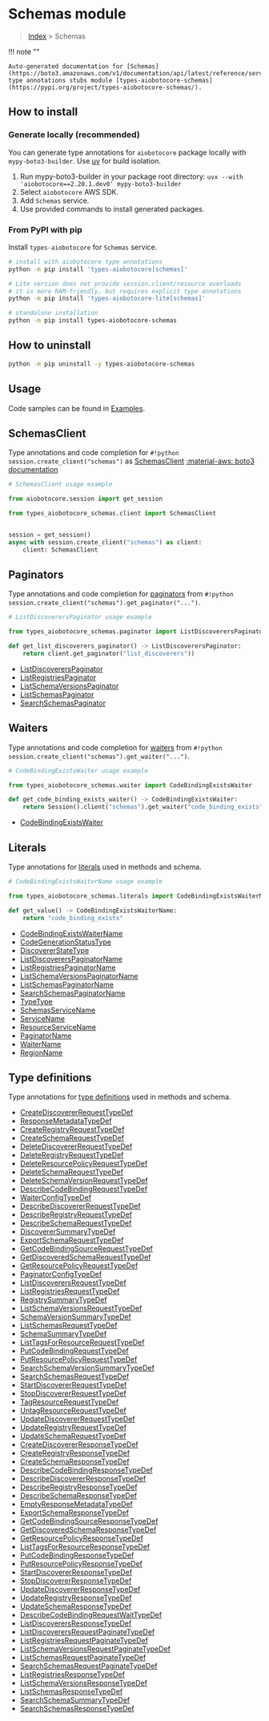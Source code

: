 # Schemas module

> [Index](../README.md) > Schemas


!!! note ""

    Auto-generated documentation for [Schemas](https://boto3.amazonaws.com/v1/documentation/api/latest/reference/services/schemas.html#schemas)
    type annotations stubs module [types-aiobotocore-schemas](https://pypi.org/project/types-aiobotocore-schemas/).

## How to install

### Generate locally (recommended)

You can generate type annotations for `aiobotocore` package locally with `mypy-boto3-builder`.
Use [uv](https://docs.astral.sh/uv/getting-started/installation/) for build isolation.

1. Run mypy-boto3-builder in your package root directory: `uvx --with 'aiobotocore==2.20.1.dev0' mypy-boto3-builder`
1. Select `aiobotocore` AWS SDK.
1. Add `Schemas` service.
1. Use provided commands to install generated packages.



### From PyPI with pip

Install `types-aiobotocore` for `Schemas` service.

```bash
# install with aiobotocore type annotations
python -m pip install 'types-aiobotocore[schemas]'

# Lite version does not provide session.client/resource overloads
# it is more RAM-friendly, but requires explicit type annotations
python -m pip install 'types-aiobotocore-lite[schemas]'

# standalone installation
python -m pip install types-aiobotocore-schemas
```



## How to uninstall

```bash
python -m pip uninstall -y types-aiobotocore-schemas
```

## Usage

Code samples can be found in [Examples](./usage.md).

## SchemasClient

Type annotations and code completion for  `#!python session.create_client("schemas")` as [SchemasClient](./client.md)
[:material-aws: boto3 documentation](https://boto3.amazonaws.com/v1/documentation/api/latest/reference/services/schemas.html#Schemas.Client)

```python
# SchemasClient usage example

from aiobotocore.session import get_session

from types_aiobotocore_schemas.client import SchemasClient


session = get_session()
async with session.create_client("schemas") as client:
    client: SchemasClient
```


## Paginators

Type annotations and code completion for
[paginators](./paginators.md)
from `#!python session.create_client("schemas").get_paginator("...")`.

```python
# ListDiscoverersPaginator usage example

from types_aiobotocore_schemas.paginator import ListDiscoverersPaginator

def get_list_discoverers_paginator() -> ListDiscoverersPaginator:
    return client.get_paginator("list_discoverers"))
```

- [ListDiscoverersPaginator](./paginators.md#listdiscovererspaginator)
- [ListRegistriesPaginator](./paginators.md#listregistriespaginator)
- [ListSchemaVersionsPaginator](./paginators.md#listschemaversionspaginator)
- [ListSchemasPaginator](./paginators.md#listschemaspaginator)
- [SearchSchemasPaginator](./paginators.md#searchschemaspaginator)




## Waiters

Type annotations and code completion for
[waiters](./waiters.md)
from `#!python session.create_client("schemas").get_waiter("...")`.

```python
# CodeBindingExistsWaiter usage example

from types_aiobotocore_schemas.waiter import CodeBindingExistsWaiter

def get_code_binding_exists_waiter() -> CodeBindingExistsWaiter:
    return Session().client("schemas").get_waiter("code_binding_exists")
```

- [CodeBindingExistsWaiter](./waiters.md#codebindingexistswaiter)






## Literals

Type annotations for [literals](./literals.md) used in methods and schema.

```python
# CodeBindingExistsWaiterName usage example

from types_aiobotocore_schemas.literals import CodeBindingExistsWaiterName

def get_value() -> CodeBindingExistsWaiterName:
    return "code_binding_exists"
```

- [CodeBindingExistsWaiterName](./literals.md#codebindingexistswaitername)
- [CodeGenerationStatusType](./literals.md#codegenerationstatustype)
- [DiscovererStateType](./literals.md#discovererstatetype)
- [ListDiscoverersPaginatorName](./literals.md#listdiscovererspaginatorname)
- [ListRegistriesPaginatorName](./literals.md#listregistriespaginatorname)
- [ListSchemaVersionsPaginatorName](./literals.md#listschemaversionspaginatorname)
- [ListSchemasPaginatorName](./literals.md#listschemaspaginatorname)
- [SearchSchemasPaginatorName](./literals.md#searchschemaspaginatorname)
- [TypeType](./literals.md#typetype)
- [SchemasServiceName](./literals.md#schemasservicename)
- [ServiceName](./literals.md#servicename)
- [ResourceServiceName](./literals.md#resourceservicename)
- [PaginatorName](./literals.md#paginatorname)
- [WaiterName](./literals.md#waitername)
- [RegionName](./literals.md#regionname)




## Type definitions

Type annotations for [type definitions](./type_defs.md) used in methods and schema.

- [CreateDiscovererRequestTypeDef](./type_defs.md#creatediscovererrequesttypedef)
- [ResponseMetadataTypeDef](./type_defs.md#responsemetadatatypedef)
- [CreateRegistryRequestTypeDef](./type_defs.md#createregistryrequesttypedef)
- [CreateSchemaRequestTypeDef](./type_defs.md#createschemarequesttypedef)
- [DeleteDiscovererRequestTypeDef](./type_defs.md#deletediscovererrequesttypedef)
- [DeleteRegistryRequestTypeDef](./type_defs.md#deleteregistryrequesttypedef)
- [DeleteResourcePolicyRequestTypeDef](./type_defs.md#deleteresourcepolicyrequesttypedef)
- [DeleteSchemaRequestTypeDef](./type_defs.md#deleteschemarequesttypedef)
- [DeleteSchemaVersionRequestTypeDef](./type_defs.md#deleteschemaversionrequesttypedef)
- [DescribeCodeBindingRequestTypeDef](./type_defs.md#describecodebindingrequesttypedef)
- [WaiterConfigTypeDef](./type_defs.md#waiterconfigtypedef)
- [DescribeDiscovererRequestTypeDef](./type_defs.md#describediscovererrequesttypedef)
- [DescribeRegistryRequestTypeDef](./type_defs.md#describeregistryrequesttypedef)
- [DescribeSchemaRequestTypeDef](./type_defs.md#describeschemarequesttypedef)
- [DiscovererSummaryTypeDef](./type_defs.md#discoverersummarytypedef)
- [ExportSchemaRequestTypeDef](./type_defs.md#exportschemarequesttypedef)
- [GetCodeBindingSourceRequestTypeDef](./type_defs.md#getcodebindingsourcerequesttypedef)
- [GetDiscoveredSchemaRequestTypeDef](./type_defs.md#getdiscoveredschemarequesttypedef)
- [GetResourcePolicyRequestTypeDef](./type_defs.md#getresourcepolicyrequesttypedef)
- [PaginatorConfigTypeDef](./type_defs.md#paginatorconfigtypedef)
- [ListDiscoverersRequestTypeDef](./type_defs.md#listdiscoverersrequesttypedef)
- [ListRegistriesRequestTypeDef](./type_defs.md#listregistriesrequesttypedef)
- [RegistrySummaryTypeDef](./type_defs.md#registrysummarytypedef)
- [ListSchemaVersionsRequestTypeDef](./type_defs.md#listschemaversionsrequesttypedef)
- [SchemaVersionSummaryTypeDef](./type_defs.md#schemaversionsummarytypedef)
- [ListSchemasRequestTypeDef](./type_defs.md#listschemasrequesttypedef)
- [SchemaSummaryTypeDef](./type_defs.md#schemasummarytypedef)
- [ListTagsForResourceRequestTypeDef](./type_defs.md#listtagsforresourcerequesttypedef)
- [PutCodeBindingRequestTypeDef](./type_defs.md#putcodebindingrequesttypedef)
- [PutResourcePolicyRequestTypeDef](./type_defs.md#putresourcepolicyrequesttypedef)
- [SearchSchemaVersionSummaryTypeDef](./type_defs.md#searchschemaversionsummarytypedef)
- [SearchSchemasRequestTypeDef](./type_defs.md#searchschemasrequesttypedef)
- [StartDiscovererRequestTypeDef](./type_defs.md#startdiscovererrequesttypedef)
- [StopDiscovererRequestTypeDef](./type_defs.md#stopdiscovererrequesttypedef)
- [TagResourceRequestTypeDef](./type_defs.md#tagresourcerequesttypedef)
- [UntagResourceRequestTypeDef](./type_defs.md#untagresourcerequesttypedef)
- [UpdateDiscovererRequestTypeDef](./type_defs.md#updatediscovererrequesttypedef)
- [UpdateRegistryRequestTypeDef](./type_defs.md#updateregistryrequesttypedef)
- [UpdateSchemaRequestTypeDef](./type_defs.md#updateschemarequesttypedef)
- [CreateDiscovererResponseTypeDef](./type_defs.md#creatediscovererresponsetypedef)
- [CreateRegistryResponseTypeDef](./type_defs.md#createregistryresponsetypedef)
- [CreateSchemaResponseTypeDef](./type_defs.md#createschemaresponsetypedef)
- [DescribeCodeBindingResponseTypeDef](./type_defs.md#describecodebindingresponsetypedef)
- [DescribeDiscovererResponseTypeDef](./type_defs.md#describediscovererresponsetypedef)
- [DescribeRegistryResponseTypeDef](./type_defs.md#describeregistryresponsetypedef)
- [DescribeSchemaResponseTypeDef](./type_defs.md#describeschemaresponsetypedef)
- [EmptyResponseMetadataTypeDef](./type_defs.md#emptyresponsemetadatatypedef)
- [ExportSchemaResponseTypeDef](./type_defs.md#exportschemaresponsetypedef)
- [GetCodeBindingSourceResponseTypeDef](./type_defs.md#getcodebindingsourceresponsetypedef)
- [GetDiscoveredSchemaResponseTypeDef](./type_defs.md#getdiscoveredschemaresponsetypedef)
- [GetResourcePolicyResponseTypeDef](./type_defs.md#getresourcepolicyresponsetypedef)
- [ListTagsForResourceResponseTypeDef](./type_defs.md#listtagsforresourceresponsetypedef)
- [PutCodeBindingResponseTypeDef](./type_defs.md#putcodebindingresponsetypedef)
- [PutResourcePolicyResponseTypeDef](./type_defs.md#putresourcepolicyresponsetypedef)
- [StartDiscovererResponseTypeDef](./type_defs.md#startdiscovererresponsetypedef)
- [StopDiscovererResponseTypeDef](./type_defs.md#stopdiscovererresponsetypedef)
- [UpdateDiscovererResponseTypeDef](./type_defs.md#updatediscovererresponsetypedef)
- [UpdateRegistryResponseTypeDef](./type_defs.md#updateregistryresponsetypedef)
- [UpdateSchemaResponseTypeDef](./type_defs.md#updateschemaresponsetypedef)
- [DescribeCodeBindingRequestWaitTypeDef](./type_defs.md#describecodebindingrequestwaittypedef)
- [ListDiscoverersResponseTypeDef](./type_defs.md#listdiscoverersresponsetypedef)
- [ListDiscoverersRequestPaginateTypeDef](./type_defs.md#listdiscoverersrequestpaginatetypedef)
- [ListRegistriesRequestPaginateTypeDef](./type_defs.md#listregistriesrequestpaginatetypedef)
- [ListSchemaVersionsRequestPaginateTypeDef](./type_defs.md#listschemaversionsrequestpaginatetypedef)
- [ListSchemasRequestPaginateTypeDef](./type_defs.md#listschemasrequestpaginatetypedef)
- [SearchSchemasRequestPaginateTypeDef](./type_defs.md#searchschemasrequestpaginatetypedef)
- [ListRegistriesResponseTypeDef](./type_defs.md#listregistriesresponsetypedef)
- [ListSchemaVersionsResponseTypeDef](./type_defs.md#listschemaversionsresponsetypedef)
- [ListSchemasResponseTypeDef](./type_defs.md#listschemasresponsetypedef)
- [SearchSchemaSummaryTypeDef](./type_defs.md#searchschemasummarytypedef)
- [SearchSchemasResponseTypeDef](./type_defs.md#searchschemasresponsetypedef)

